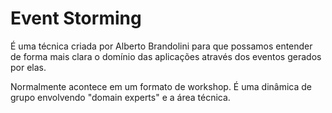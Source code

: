 # Event Storming

É uma técnica criada por Alberto Brandolini para que possamos entender de forma mais clara o domínio das aplicações através dos eventos gerados por elas.

Normalmente acontece em um formato de workshop. É uma dinâmica de grupo envolvendo "domain experts" e a área técnica.

